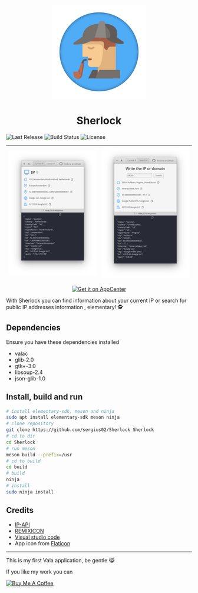 
<p align="center">
  <img src="data/icons/128/com.github.sergius02.sherlock.svg" alt="Icon" />
</p>
<h1 align="center">Sherlock</h1>

![Last Release](https://img.shields.io/github/v/release/sergius02/Sherlock?include_prereleases&style=for-the-badge)
![Build Status](https://img.shields.io/travis/sergius02/Sherlock/master?style=for-the-badge)
![License](https://img.shields.io/github/license/sergius02/Sherlock?style=for-the-badge)

|![alt](screenshots/Sherlock.png) |![alt](screenshots/Sherlock2.png)|
|---------------------|---------------------|

<p align="center">
  <a href="https://appcenter.elementary.io/com.github.sergius02.sherlock"><img src="https://appcenter.elementary.io/badge.svg" alt="Get it on AppCenter" /></a>
</p>

With Sherlock you can find information about your current IP or search for public IP addresses information , elementary! 🕵️

## Dependencies

Ensure you have these dependencies installed

* valac
* glib-2.0
* gtk+-3.0
* libsoup-2.4
* json-glib-1.0

## Install, build and run

```bash
# install elementary-sdk, meson and ninja
sudo apt install elementary-sdk meson ninja
# clone repository
git clone https://github.com/sergius02/Sherlock Sherlock
# cd to dir
cd Sherlock
# run meson
meson build --prefix=/usr
# cd to build
cd build
# build
ninja
# install
sudo ninja install
```

## Credits

* [IP-API](https://ip-api.com/)
* [REMIXICON](https://remixicon.com/)
* [Visual studio code](https://code.visualstudio.com/)
* App icon from [Flaticon](https://www.flaticon.es/)

----------
This is my first Vala application, be gentle 😹️

If you like my work you can

<a href="https://www.buymeacoffee.com/sergius02" target="_blank"><img src="https://www.buymeacoffee.com/assets/img/custom_images/orange_img.png" alt="Buy Me A Coffee" style="height: 41px !important;width: 174px !important;box-shadow: 0px 3px 2px 0px rgba(190, 190, 190, 0.5) !important;-webkit-box-shadow: 0px 3px 2px 0px rgba(190, 190, 190, 0.5) !important;" ></a>
